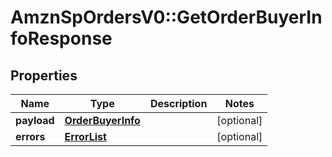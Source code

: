 # AmznSpOrdersV0::GetOrderBuyerInfoResponse

## Properties
Name | Type | Description | Notes
------------ | ------------- | ------------- | -------------
**payload** | [**OrderBuyerInfo**](OrderBuyerInfo.md) |  | [optional] 
**errors** | [**ErrorList**](ErrorList.md) |  | [optional] 

